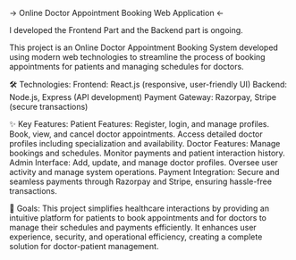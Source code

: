 -> Online Doctor Appointment Booking Web Application <-

I developed the Frontend Part and the Backend part is ongoing.

This project is an Online Doctor Appointment Booking System developed using modern web technologies to streamline the process of booking appointments for patients and managing schedules for doctors.















🛠️ Technologies:
Frontend: React.js (responsive, user-friendly UI)
Backend: Node.js, Express (API development)
Payment Gateway: Razorpay, Stripe (secure transactions)


✨ Key Features:
Patient Features:
Register, login, and manage profiles.
Book, view, and cancel doctor appointments.
Access detailed doctor profiles including specialization and availability.
Doctor Features:
Manage bookings and schedules.
Monitor payments and patient interaction history.
Admin Interface:
Add, update, and manage doctor profiles.
Oversee user activity and manage system operations.
Payment Integration:
Secure and seamless payments through Razorpay and Stripe, ensuring hassle-free transactions.


🚀 Goals:
This project simplifies healthcare interactions by providing an intuitive platform for patients to book appointments and for doctors to manage their schedules and payments efficiently. It enhances user experience, security, and operational efficiency, creating a complete solution for doctor-patient management.
